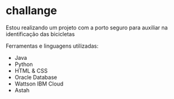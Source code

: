 # challange
Estou realizando um projeto com a porto seguro para auxiliar na identificação das bicicletas

Ferramentas e linguagens utilizadas:

- Java
- Python
- HTML & CSS
- Oracle Database
- Wattson IBM Cloud
- Astah
